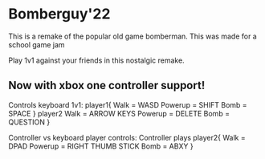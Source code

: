 # Bomberguy'22

This is a remake of the popular old game bomberman. This was made for a school game jam

Play 1v1 against your friends in this nostalgic remake.

## Now with xbox one controller support!


Controls keyboard 1v1:
 player1{
 Walk = WASD
 Powerup = SHIFT
 Bomb = SPACE
 }
 player2
 Walk = ARROW KEYS
 Powerup = DELETE
 Bomb = QUESTION
 }
 
 Controller vs keyboard player controls:
 Controller plays player2{
 Walk = DPAD
 Powerup = RIGHT THUMB STICK
 Bomb = ABXY
 }
